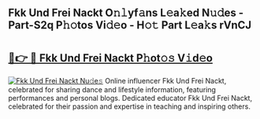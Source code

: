 ## Fkk Und Frei Nackt O𝚗𝚕yf𝚊ns L𝚎a𝚔ed N𝚞𝚍es - Part-S2q P𝚑𝚘tos Vi𝚍𝚎o - H𝚘𝚝 Part L𝚎a𝚔s rVnCJ

# <h2><a href="http://kfeeute.oniu.top/?m=Fkk+Und+Frei+Nackt">🔗👉 🔴 Fkk Und Frei Nackt P𝚑ot𝚘𝚜 V𝚒d𝚎o</a></h2>

[![Fkk Und Frei Nackt Nu𝚍e𝚜](https://i.imgur.com/0qMVB7G.gif)](http://kfeeute.oniu.top/?m=Fkk+Und+Frei+Nackt)
Online influencer Fkk Und Frei Nackt, celebrated for sharing dance and lifestyle information, featuring performances and personal blogs. Dedicated educator Fkk Und Frei Nackt, celebrated for their passion and expertise in teaching and inspiring others.  
